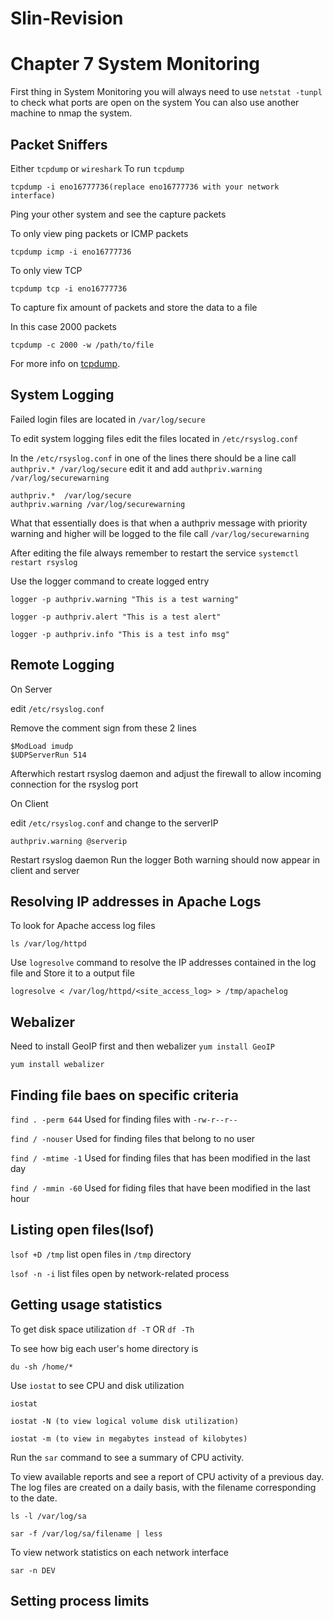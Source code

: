 # Slin-Revision
# Chapter 7 System Monitoring

First thing in System Monitoring you will always need to use `netstat -tunpl` to check what ports are open on the system
You can also use another machine to nmap the system.

## Packet Sniffers
Either `tcpdump` or `wireshark`
To run `tcpdump` 
```
tcpdump -i eno16777736(replace eno16777736 with your network interface)
```
Ping your other system and see the capture packets

To only view ping packets or ICMP packets
```
tcpdump icmp -i eno16777736
```
To only view TCP
```
tcpdump tcp -i eno16777736
```
To capture fix amount of packets and store the data to a file

In this case 2000 packets
```
tcpdump -c 2000 -w /path/to/file
```

For more info on [tcpdump](https://bencane.com/2014/10/13/quick-and-practical-reference-for-tcpdump/).

## System Logging
Failed login files are located in `/var/log/secure`

To edit system logging files edit the files located in `/etc/rsyslog.conf`

In the `/etc/rsyslog.conf` in one of the lines there should be a line call `authpriv.* /var/log/secure`
edit it and add `authpriv.warning /var/log/securewarning`

```
authpriv.*  /var/log/secure
authpriv.warning /var/log/securewarning
```
What that essentially does is that when a authpriv message with priority warning and higher will be logged to the file call `/var/log/securewarning`

After editing the file always remember to restart the service
`systemctl restart rsyslog`

Use the logger command to create logged entry
```
logger -p authpriv.warning "This is a test warning"
```
```
logger -p authpriv.alert "This is a test alert"
```
```
logger -p authpriv.info "This is a test info msg"
```

## Remote Logging

On Server

edit `/etc/rsyslog.conf`

Remove the comment sign from these 2 lines
```
$ModLoad imudp
$UDPServerRun 514
```

Afterwhich restart rsyslog daemon and adjust the firewall to allow incoming connection for the rsyslog port

On Client

edit `/etc/rsyslog.conf` and change to the serverIP
```
authpriv.warning @serverip
```
Restart rsyslog daemon
Run the logger
Both warning should now appear in client and server

## Resolving IP addresses in Apache Logs

To look for Apache access log files
```
ls /var/log/httpd
```
Use `logresolve` command to resolve the IP addresses contained in the log file and Store it to a output file
```
logresolve < /var/log/httpd/<site_access_log> > /tmp/apachelog
```

## Webalizer
Need to install GeoIP first and then webalizer
`yum install GeoIP`

`yum install webalizer`

## Finding file baes on specific criteria

`find . -perm 644` Used for finding files with `-rw-r--r--`

`find / -nouser` Used for finding files that belong  to no user

`find / -mtime -1` Used for finding files that has been modified in the last day

`find / -mmin -60` Used for fiding files that have been modified in the last hour

## Listing open files(lsof)

`lsof +D /tmp` list open files in `/tmp` directory

`lsof -n -i` list files open by network-related process

## Getting usage statistics
To get disk space utilization
`df -T`
OR
`df -Th`

To see how big each user's home directory is
```
du -sh /home/*
```
Use `iostat` to see CPU and disk utilization
```
iostat
```
```
iostat -N (to view logical volume disk utilization)
```
```
iostat -m (to view in megabytes instead of kilobytes)
```

Run the `sar` command to see a summary of CPU activity.

To view available reports and see a report of CPU activity of a previous day. The log files are created on a daily basis, with the filename corresponding to the date.
```
ls -l /var/log/sa
```
```
sar -f /var/log/sa/filename | less
```

To view network statistics on each network interface
```
sar -n DEV
```

## Setting process limits
